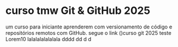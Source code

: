 # curso tmw Git & GitHub 2025
um curso para iniciante aprenderem com versionamento de código e repositórios remotos com GitHub.
segue o link
()curso git 2025
teste
Lorem10 lalalalalalalala
dddd
dd
d
d

